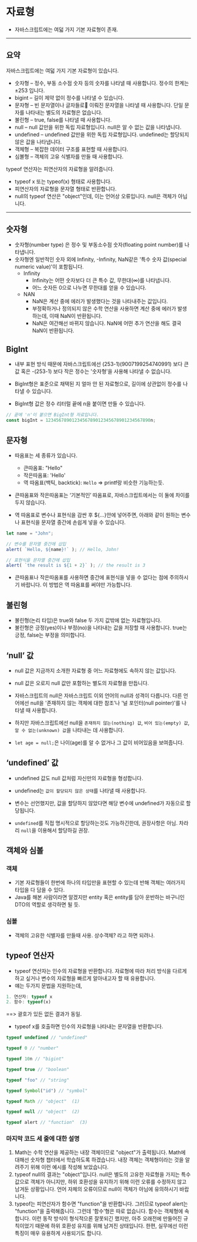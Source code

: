 # 자료형

* 자바스크립트에는 여덟 가지 기본 자료형이 존재. 

---
## 요약
자바스크립트에는 여덟 가지 기본 자료형이 있습니다.

* 숫자형 – 정수, 부동 소수점 숫자 등의 숫자를 나타낼 때 사용합니다. 정수의 한계는 ±253 입니다.
* bigint – 길이 제약 없이 정수를 나타낼 수 있습니다.
* 문자형 – 빈 문자열이나 글자들로 이뤄진 문자열을 나타낼 때 사용합니다. 단일 문자를 나타내는 별도의 자료형은 없습니다.
* 불린형 – true, false를 나타낼 때 사용합니다.
* null – null 값만을 위한 독립 자료형입니다. null은 알 수 없는 값을 나타냅니다.
* undefined – undefined 값만을 위한 독립 자료형입니다. undefined는 할당되지 않은 값을 나타냅니다.
* 객체형 – 복잡한 데이터 구조를 표현할 때 사용합니다.
* 심볼형 – 객체의 고유 식별자를 만들 때 사용합니다.

typeof 연산자는 피연산자의 자료형을 알려줍니다.

* typeof x 또는 typeof(x) 형태로 사용합니다.
* 피연산자의 자료형을 문자열 형태로 반환합니다.
* null의 typeof 연산은 "object"인데, 이는 언어상 오류입니다. null은 객체가 아닙니다.

---

## 숫자형

* 숫자형(number type) 은 정수 및 부동소수점 숫자(floating point number)를 나타냅니다.
* 숫자형엔 일반적인 숫자 외에 Infinity, -Infinity, NaN같은 '특수 숫자 값(special numeric value)'이 포함됩니다.
  * Infinity
    * Infinity는 어떤 숫자보다 더 큰 특수 값, 무한대(∞)를 나타냅니다. 
    * 어느 숫자든 0으로 나누면 무한대를 얻을 수 있습니다.
  * NAN
    * NaN은 계산 중에 에러가 발생했다는 것을 나타내주는 값입니다. 
    * 부정확하거나 정의되지 않은 수학 연산을 사용하면 계산 중에 에러가 발생하는데, 이때 NaN이 반환됩니다.
    * NaN은 여간해선 바뀌지 않습니다. NaN에 어떤 추가 연산을 해도 결국 NaN이 반환됩니다.
  

## BigInt
* 내부 표현 방식 때문에 자바스크립트에선 (253-1)(9007199254740991) 보다 큰 값 혹은 -(253-1) 보다 작은 정수는 '숫자형’을 사용해 나타낼 수 없습니다.


* BigInt형은 표준으로 채택된 지 얼마 안 된 자료형으로, 길이에 상관없이 정수를 나타낼 수 있습니다.
* BigInt형 값은 정수 리터럴 끝에 n을 붙이면 만들 수 있습니다.
```javascript
// 끝에 'n'이 붙으면 BigInt형 자료입니다.
const bigInt = 1234567890123456789012345678901234567890n;
```

## 문자형

* 따옴표는 세 종류가 있습니다.
  * 큰따옴표: "Hello"
  * 작은따옴표: 'Hello'
  * 역 따옴표(백틱, backtick): `Hello` => printf랑 비슷한 기능하는듯. 


* 큰따옴표와 작은따옴표는 ‘기본적인’ 따옴표로, 자바스크립트에서는 이 둘에 차이를 두지 않습니다. 
* 역 따옴표로 변수나 표현식을 감싼 후 ${…}안에 넣어주면, 아래와 같이 원하는 변수나 표현식을 문자열 중간에 손쉽게 넣을 수 있습니다.

```javascript
let name = "John";

// 변수를 문자열 중간에 삽입
alert( `Hello, ${name}!` ); // Hello, John!

// 표현식을 문자열 중간에 삽입
alert( `the result is ${1 + 2}` ); // the result is 3
```

* 큰따옴표나 작은따옴표를 사용하면 중간에 표현식을 넣을 수 없다는 점에 주의하시기 바랍니다. 이 방법은 역 따옴표를 써야만 가능합니다.

## 불린형
* 불린형(논리 타입)은 true와 false 두 가지 값밖에 없는 자료형입니다. 
* 불린형은 긍정(yes)이나 부정(no)을 나타내는 값을 저장할 때 사용합니다. true는 긍정, false는 부정을 의미합니다.

## ‘null’ 값
* null 값은 지금까지 소개한 자료형 중 어느 자료형에도 속하지 않는 값입니다. 
* null 값은 오로지 null 값만 포함하는 별도의 자료형을 만듭니다.


* 자바스크립트의 null은 자바스크립트 이외 언어의 null과 성격이 다릅니다. 다른 언어에선 null을 '존재하지 않는 객체에 대한 참조’나 '널 포인터(null pointer)'를 나타낼 때 사용합니다. 
* 하지만 자바스크립트에선 null을 `존재하지 않는(nothing) 값`, `비어 있는(empty) 값`, `알 수 없는(unknown) 값`을 나타내는 데 사용합니다. 
* `let age = null;`은 나이(age)를 알 수 없거나 그 값이 비어있음을 보여줍니다.

## ‘undefined’ 값
* undefined 값도 null 값처럼 자신만의 자료형을 형성합니다. 
* undefined는 `값이 할당되지 않은 상태`를 나타낼 때 사용합니다. 
* 변수는 선언했지만, 값을 할당하지 않았다면 해당 변수에 undefined가 자동으로 할당됩니다.

* `undefined`를 직접 명시적으로 할당하는것도 가능하긴한데, 권장사항은 아님. 차라리 `null`을 이용해서 할당하길 권장.

## 객체와 심볼

### 객체
* 기본 자료형들이 한번에 하나의 타입만을 표현할 수 있는데 반해 객체는 여러가지 타입을 다 담을 수 있다. 
* Java를 해본 사람이라면 알겠지만 entity 혹은 entity를 담아 운반하는 바구니인 DTO의 역할로 생각하면 될 듯. 

### 심볼
* 객체의 고유한 식별자를 만들때 사용. 상수객체? 라고 하면 되려나.

## typeof 연산자
* typeof 연산자는 인수의 자료형을 반환합니다. 자료형에 따라 처리 방식을 다르게 하고 싶거나 변수의 자료형을 빠르게 알아내고자 할 때 유용합니다.
* 얘는 두가지 문법을 지원하는데, 
```javascript
1. 연산자: typeof x
2. 함수: typeof(x)
```
==> 괄호가 있든 없든 결과가 동일. 
* typeof x를 호출하면 인수의 자료형을 나타내는 문자열을 반환합니다.

```javascript
typeof undefined // "undefined"

typeof 0 // "number"

typeof 10n // "bigint"

typeof true // "boolean"

typeof "foo" // "string"

typeof Symbol("id") // "symbol"

typeof Math // "object"  (1)

typeof null // "object"  (2)

typeof alert // "function"  (3)
```

### 마지막 코드 세 줄에 대한 설명 
1. Math는 수학 연산을 제공하는 내장 객체이므로 "object"가 출력됩니다. Math에 대해선 숫자형 챕터에서 학습하도록 하겠습니다. 내장 객체는 객체형이라는 것을 알려주기 위해 이런 예시를 작성해 보았습니다.
2. typeof null의 결과는 "object"입니다. null은 별도의 고유한 자료형을 가지는 특수 값으로 객체가 아니지만, 하위 호환성을 유지하기 위해 이런 오류를 수정하지 않고 남겨둔 상황입니다. 언어 자체의 오류이므로 null이 객체가 아님에 유의하시기 바랍니다.
3. typeof는 피연산자가 함수면 "function"을 반환합니다. 그러므로 typeof alert는 "function"을 출력해줍니다. 그런데 '함수’형은 따로 없습니다. 함수는 객체형에 속합니다. 이런 동작 방식이 형식적으론 잘못되긴 했지만, 아주 오래전에 만들어진 규칙이었기 때문에 하위 호환성 유지를 위해 남겨진 상태입니다. 한편, 실무에선 이런 특징이 매우 유용하게 사용되기도 합니다.